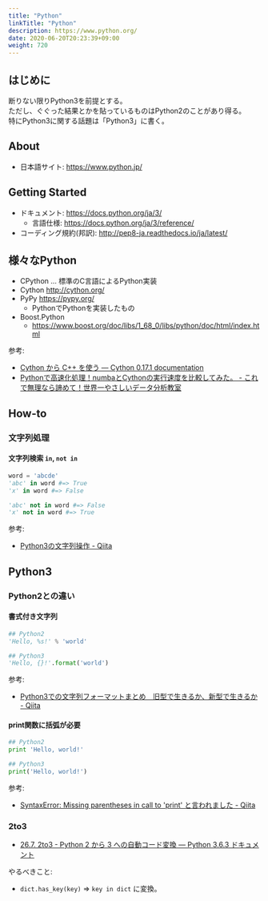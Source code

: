 ```yaml
---
title: "Python"
linkTitle: "Python"
description: https://www.python.org/
date: 2020-06-20T20:23:39+09:00
weight: 720
---
```


## はじめに

断りない限りPython3を前提とする。  
ただし、ぐぐった結果とかを貼っているものはPython2のことがあり得る。  
特にPython3に関する話題は「Python3」に書く。

## About

- 日本語サイト: https://www.python.jp/

## Getting Started

- ドキュメント: https://docs.python.org/ja/3/
  - 言語仕様: https://docs.python.org/ja/3/reference/
- コーディング規約(邦訳): http://pep8-ja.readthedocs.io/ja/latest/

## 様々なPython

- CPython ... 標準のC言語によるPython実装
- Cython http://cython.org/
- PyPy https://pypy.org/
  - PythonでPythonを実装したもの
- Boost.Python
  - https://www.boost.org/doc/libs/1_68_0/libs/python/doc/html/index.html

参考:

- [Cython から C\+\+ を使う — Cython 0\.17\.1 documentation](http://omake.accense.com/static/doc-ja/cython/src/userguide/wrapping_CPlusPlus.html)
- [Pythonで高速化処理！numbaとCythonの実行速度を比較してみた。 \- これで無理なら諦めて！世界一やさしいデータ分析教室](http://www.randpy.tokyo/entry/numba_cython)


## How-to
### 文字列処理
#### 文字列検索 `in`, `not in`

```python
word = 'abcde'
'abc' in word #=> True
'x' in word #=> False

'abc' not in word #=> False
'x' not in word #=> True
```

参考:

- [Python3の文字列操作 \- Qiita](https://qiita.com/Kenta-Han/items/e64035e9c3e4ef08e394)

## Python3
### Python2との違い
#### 書式付き文字列

```python
## Python2
'Hello, %s!' % 'world'

## Python3
'Hello, {}!'.format('world')
```

参考:

- [Python3での文字列フォーマットまとめ　旧型で生きるか、新型で生きるか \- Qiita](https://qiita.com/u_kan/items/2a7b4201beb0d467e5b8)

#### print関数に括弧が必要

```python
## Python2
print 'Hello, world!'

## Python3
print('Hello, world!')
```

参考:

- [SyntaxError: Missing parentheses in call to 'print' と言われました \- Qiita](https://qiita.com/pugiemonn/items/94ac57ba1b7b03548efe)

### 2to3

- [26.7. 2to3 - Python 2 から 3 への自動コード変換 — Python 3.6.3 ドキュメント](https://docs.python.jp/3/library/2to3.html "26.7. 2to3 - Python 2 から 3 への自動コード変換 — Python 3.6.3 ドキュメント")

やるべきこと:

- `dict.has_key(key)` => `key in dict` に変換。
